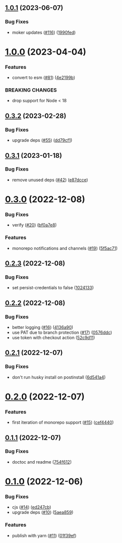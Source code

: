 ## [1.0.1](https://github.com/hongaar/semantic-release-yarn/compare/v1.0.0...v1.0.1) (2023-06-07)


### Bug Fixes

* moker updates ([#116](https://github.com/hongaar/semantic-release-yarn/issues/116)) ([1990fed](https://github.com/hongaar/semantic-release-yarn/commit/1990fed11929f4b863aebd6177dfb254bab2275b))

# [1.0.0](https://github.com/hongaar/semantic-release-yarn/compare/v0.3.2...v1.0.0) (2023-04-04)

### Features

- convert to esm
  ([#81](https://github.com/hongaar/semantic-release-yarn/issues/81))
  ([4e2199b](https://github.com/hongaar/semantic-release-yarn/commit/4e2199b8ece3046b4aae284d25f239997418d6c2))

### BREAKING CHANGES

- drop support for Node < 18

## [0.3.2](https://github.com/hongaar/semantic-release-yarn/compare/v0.3.1...v0.3.2) (2023-02-28)

### Bug Fixes

- upgrade deps
  ([#55](https://github.com/hongaar/semantic-release-yarn/issues/55))
  ([dd79cf1](https://github.com/hongaar/semantic-release-yarn/commit/dd79cf1daef3c5872c0625337369d0c83c532216))

## [0.3.1](https://github.com/hongaar/semantic-release-yarn/compare/v0.3.0...v0.3.1) (2023-01-18)

### Bug Fixes

- remove unused deps
  ([#42](https://github.com/hongaar/semantic-release-yarn/issues/42))
  ([e87dcce](https://github.com/hongaar/semantic-release-yarn/commit/e87dccea586264e001c0f7c4aab3c1b37e64cf96))

# [0.3.0](https://github.com/hongaar/semantic-release-yarn/compare/v0.2.3...v0.3.0) (2022-12-08)

### Bug Fixes

- verify ([#20](https://github.com/hongaar/semantic-release-yarn/issues/20))
  ([bf0a7e8](https://github.com/hongaar/semantic-release-yarn/commit/bf0a7e8c0b0f2c2191261d6389b1577d37ae24ab))

### Features

- monorepo notifications and channels
  ([#19](https://github.com/hongaar/semantic-release-yarn/issues/19))
  ([5f5ac71](https://github.com/hongaar/semantic-release-yarn/commit/5f5ac716a10ed9251da9d008fa7054ff39b45609))

## [0.2.3](https://github.com/hongaar/semantic-release-yarn/compare/v0.2.2...v0.2.3) (2022-12-08)

### Bug Fixes

- set persist-credentials to false
  ([1024133](https://github.com/hongaar/semantic-release-yarn/commit/10241337f366a8a0c023a7876b7fb7323f716cc7))

## [0.2.2](https://github.com/hongaar/semantic-release-yarn/compare/v0.2.1...v0.2.2) (2022-12-08)

### Bug Fixes

- better logging
  ([#16](https://github.com/hongaar/semantic-release-yarn/issues/16))
  ([4136a90](https://github.com/hongaar/semantic-release-yarn/commit/4136a907cb3b5919c2dc8d33391c8bf3e4b73270))
- use PAT due to branch protection
  ([#17](https://github.com/hongaar/semantic-release-yarn/issues/17))
  ([0576ddc](https://github.com/hongaar/semantic-release-yarn/commit/0576ddc1f1113b92e0a038e70dbe2258acfdd781))
- use token with checkout action
  ([52c9d11](https://github.com/hongaar/semantic-release-yarn/commit/52c9d116019a4438fc7e58c1a812adb5d94ffb04))

## [0.2.1](https://github.com/hongaar/semantic-release-yarn/compare/v0.2.0...v0.2.1) (2022-12-07)

### Bug Fixes

- don't run husky install on postinstall
  ([6d541a4](https://github.com/hongaar/semantic-release-yarn/commit/6d541a479afdf63062c51d05ba414d2477421f2b))

# [0.2.0](https://github.com/hongaar/semantic-release-yarn/compare/v0.1.1...v0.2.0) (2022-12-07)

### Features

- first iteration of monorepo support
  ([#15](https://github.com/hongaar/semantic-release-yarn/issues/15))
  ([cef4440](https://github.com/hongaar/semantic-release-yarn/commit/cef4440d883dfaafbe6b58811444ae774c3341f6))

## [0.1.1](https://github.com/hongaar/semantic-release-yarn/compare/v0.1.0...v0.1.1) (2022-12-07)

### Bug Fixes

- doctoc and readme
  ([754f612](https://github.com/hongaar/semantic-release-yarn/commit/754f6121b8085443913275a03888105a59465187))

# [0.1.0](https://github.com/hongaar/semantic-release-yarn/compare/v0.0.0...v0.1.0) (2022-12-06)

### Bug Fixes

- cjs ([#14](https://github.com/hongaar/semantic-release-yarn/issues/14))
  ([ed247cb](https://github.com/hongaar/semantic-release-yarn/commit/ed247cbe82c8a09ddf54c50ce93259e3ab697d08))
- upgrade deps
  ([#10](https://github.com/hongaar/semantic-release-yarn/issues/10))
  ([5aea859](https://github.com/hongaar/semantic-release-yarn/commit/5aea859a183f8113d1d0126a073a2549382c27f6))

### Features

- publish with yarn
  ([#11](https://github.com/hongaar/semantic-release-yarn/issues/11))
  ([01f39ef](https://github.com/hongaar/semantic-release-yarn/commit/01f39ef7f32473105387d5d4e2e1be13c5bbd1d2))
